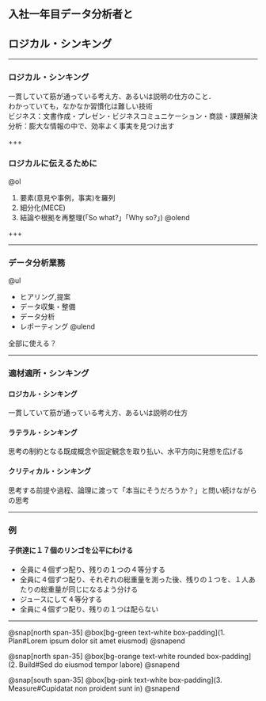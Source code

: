 ## 入社一年目データ分析者と
## ロジカル・シンキング

---

### ロジカル・シンキング
一貫していて筋が通っている考え方、あるいは説明の仕方のこと．  
わかっていても，なかなか習慣化は難しい技術  
ビジネス：文書作成・プレゼン・ビジネスコミュニケーション・商談・課題解決
分析：膨大な情報の中で、効率よく事実を見つけ出す

+++

### ロジカルに伝えるために

@ol
1. 要素(意見や事例，事実)を羅列
2. 細分化(MECE)
3. 結論や根拠を再整理(「So what?」「Why so?」)
@olend

+++

---

### データ分析業務

@ul
- ヒアリング,提案
- データ収集・整備
- データ分析
- レポーティング
@ulend

全部に使える？

---

### 適材適所・シンキング
#### ロジカル・シンキング
一貫していて筋が通っている考え方、あるいは説明の仕方
#### ラテラル・シンキング
思考の制約となる既成概念や固定観念を取り払い、水平方向に発想を広げる
#### クリティカル・シンキング
思考する前提や過程、論理に渡って「本当にそうだろうか？」と問い続けながらの思考

---

### 例
#### 子供達に１７個のリンゴを公平にわける
* 全員に４個ずつ配り、残りの１つの４等分する
* 全員に４個ずつ配り、それぞれの総重量を測った後、残りの１つを、１人あたりの総重量が同じになるよう分ける
* ジュースにして４等分する
* 全員に４個ずつ配り、残りの１つは配らない

---

@snap[north span-35]
@box[bg-green text-white box-padding](1. Plan#Lorem ipsum dolor sit amet eiusmod)
@snapend

@snap[north span-35]
@box[bg-orange text-white rounded box-padding](2. Build#Sed do eiusmod tempor labore)
@snapend

@snap[south span-35]
@box[bg-pink text-white box-padding](3. Measure#Cupidatat non proident sunt in)
@snapend
